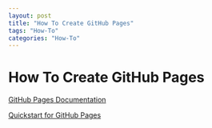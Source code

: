 ```yaml
---
layout: post
title: "How To Create GitHub Pages"
tags: "How-To"
categories: "How-To" 
---
```


# How To Create GitHub Pages

[GitHub Pages Documentation](https://docs.github.com/ja/pages)

[Quickstart for GitHub Pages](https://docs.github.com/en/pages/quickstart)

